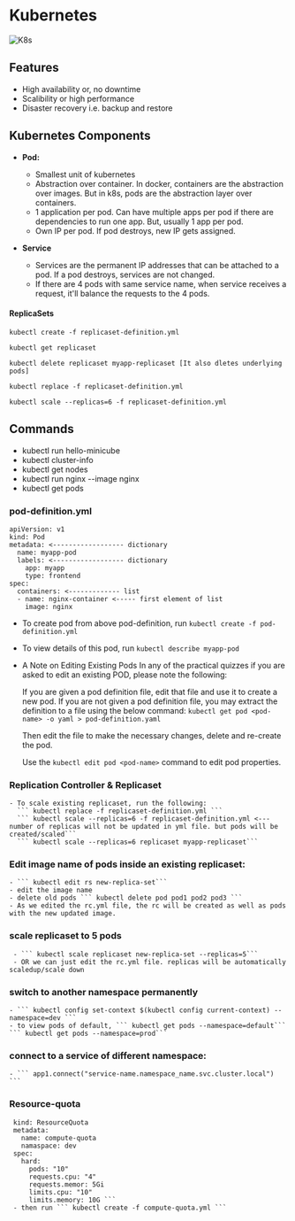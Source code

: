 # Kubernetes

![K8s](https://user-images.githubusercontent.com/36560845/108598544-5ad4bc00-73b8-11eb-95ae-df6c5c8f46af.png)

## Features
   - High availability or, no downtime
   - Scalibility or high performance
   - Disaster recovery i.e. backup and restore

## Kubernetes Components
   - **Pod:** 
     * Smallest unit of kubernetes
     * Abstraction over container. In docker, containers are the abstraction over images. But in k8s, pods are the abstraction layer over containers.
     * 1 application per pod. Can have multiple apps per pod if there are dependencies to run one app. But, usually 1 app per pod.
     * Own IP per pod. If pod destroys, new IP gets assigned.

   - **Service**
       * Services are the permanent IP addresses that can be attached to a pod. If a pod destroys, services are not changed. 
       * If there are 4 pods with same service name, when service receives a request, it'll balance the requests to the 4 pods. 

#### ReplicaSets
```kubectl create -f replicaset-definition.yml```

```kubectl get replicaset```

```kubectl delete replicaset myapp-replicaset [It also dletes underlying pods]```

```kubectl replace -f replicaset-definition.yml```

```kubectl scale --replicas=6 -f replicaset-definition.yml ```

## Commands
   - kubectl run hello-minicube
   - kubectl cluster-info
   - kubectl get nodes
   - kubectl run nginx --image nginx
   - kubectl get pods
### pod-definition.yml
   ```
   apiVersion: v1
   kind: Pod
   metadata: <------------------ dictionary
     name: myapp-pod
     labels: <------------------ dictionary
       app: myapp
       type: frontend
   spec:
     containers: <------------- list
     - name: nginx-container <----- first element of list
       image: nginx
   ```
   - To create pod from above pod-definition, run ``` kubectl create -f pod-definition.yml ```
   - To view details of this pod, run ``` kubectl describe myapp-pod ```
   - A Note on Editing Existing Pods
      In any of the practical quizzes if you are asked to edit an existing POD, please note the following:

      If you are given a pod definition file, edit that file and use it to create a new pod.
      If you are not given a pod definition file, you may extract the definition to a file using the below command:
      ``` kubectl get pod <pod-name> -o yaml > pod-definition.yaml ```

      Then edit the file to make the necessary changes, delete and re-create the pod.

      Use the ``` kubectl edit pod <pod-name> ``` command to edit pod properties.
### Replication Controller & Replicaset
    - To scale existing replicaset, run the following:
      ``` kubectl replace -f replicaset-definition.yml ```
      ``` kubectl scale --replicas=6 -f replicaset-definition.yml <--- number of replicas will not be updated in yml file. but pods will be created/scaled```
      ``` kubectl scale --replicas=6 replicaset myapp-replicaset```
      
### Edit image name of pods inside an existing replicaset:
    - ``` kubectl edit rs new-replica-set```
    - edit the image name
    - delete old pods ``` kubectl delete pod pod1 pod2 pod3 ```
    - As we edited the rc.yml file, the rc will be created as well as pods with the new updated image.
    
 ### scale replicaset to 5 pods
     - ``` kubectl scale replicaset new-replica-set --replicas=5```
     - OR we can just edit the rc.yml file. replicas will be automatically scaledup/scale down
     
### switch to another namespace permanently
    - ``` kubectl config set-context $(kubectl config current-context) --namespace=dev ```
    - to view pods of default, ``` kubectl get pods --namespace=default``` ``` kubectl get pods --namespace=prod```
    
### connect to a service of different namespace: 
    - ``` app1.connect("service-name.namespace_name.svc.cluster.local") ```
    
### Resource-quota
   
   ``` apiVersion: v1
    kind: ResourceQuota
    metadata:
      name: compute-quota
      namaspace: dev
    spec:
      hard:
        pods: "10"
        requests.cpu: "4"
        requests.memor: 5Gi
        limits.cpu: "10"
        limits.memory: 10G ```
    - then run ``` kubectl create -f compute-quota.yml ```
